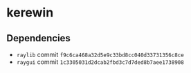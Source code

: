 # kerewin

## Dependencies

- `raylib` commit `f9c6ca468a32d5e9c33bd8cc040d33731356c8ce`
- `raygui` commit `1c3305031d2dcab2fbd3c7d7ded8b7aee1738908`
